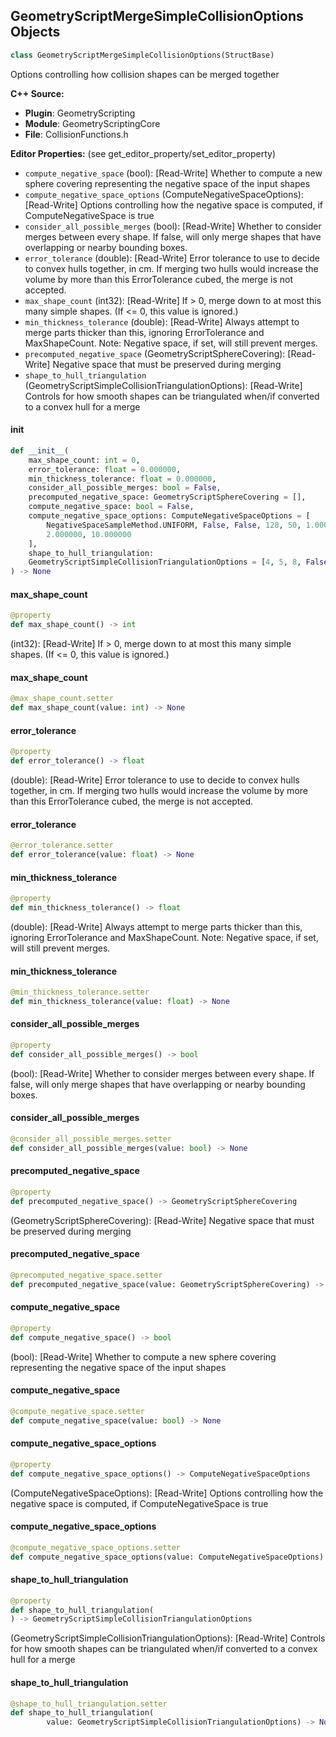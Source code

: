 ## GeometryScriptMergeSimpleCollisionOptions Objects

```python
class GeometryScriptMergeSimpleCollisionOptions(StructBase)
```

Options controlling how collision shapes can be merged together

**C++ Source:**

- **Plugin**: GeometryScripting
- **Module**: GeometryScriptingCore
- **File**: CollisionFunctions.h

**Editor Properties:** (see get_editor_property/set_editor_property)

- ``compute_negative_space`` (bool):  [Read-Write] Whether to compute a new sphere covering representing the negative space of the input shapes
- ``compute_negative_space_options`` (ComputeNegativeSpaceOptions):  [Read-Write] Options controlling how the negative space is computed, if ComputeNegativeSpace is true
- ``consider_all_possible_merges`` (bool):  [Read-Write] Whether to consider merges between every shape. If false, will only merge shapes that have overlapping or nearby bounding boxes.
- ``error_tolerance`` (double):  [Read-Write] Error tolerance to use to decide to convex hulls together, in cm.
  If merging two hulls would increase the volume by more than this ErrorTolerance cubed, the merge is not accepted.
- ``max_shape_count`` (int32):  [Read-Write] If > 0, merge down to at most this many simple shapes. (If <= 0, this value is ignored.)
- ``min_thickness_tolerance`` (double):  [Read-Write] Always attempt to merge parts thicker than this, ignoring ErrorTolerance and MaxShapeCount.
  Note: Negative space, if set, will still prevent merges.
- ``precomputed_negative_space`` (GeometryScriptSphereCovering):  [Read-Write] Negative space that must be preserved during merging
- ``shape_to_hull_triangulation`` (GeometryScriptSimpleCollisionTriangulationOptions):  [Read-Write] Controls for how smooth shapes can be triangulated when/if converted to a convex hull for a merge

<a id="unreal.GeometryScriptMergeSimpleCollisionOptions.__init__"></a>

#### __init__

```python
def __init__(
    max_shape_count: int = 0,
    error_tolerance: float = 0.000000,
    min_thickness_tolerance: float = 0.000000,
    consider_all_possible_merges: bool = False,
    precomputed_negative_space: GeometryScriptSphereCovering = [],
    compute_negative_space: bool = False,
    compute_negative_space_options: ComputeNegativeSpaceOptions = [
        NegativeSpaceSampleMethod.UNIFORM, False, False, 128, 50, 1.000000,
        2.000000, 10.000000
    ],
    shape_to_hull_triangulation:
    GeometryScriptSimpleCollisionTriangulationOptions = [4, 5, 8, False]
) -> None
```

<a id="unreal.GeometryScriptMergeSimpleCollisionOptions.max_shape_count"></a>

#### max_shape_count

```python
@property
def max_shape_count() -> int
```

(int32):  [Read-Write] If > 0, merge down to at most this many simple shapes. (If <= 0, this value is ignored.)

<a id="unreal.GeometryScriptMergeSimpleCollisionOptions.max_shape_count"></a>

#### max_shape_count

```python
@max_shape_count.setter
def max_shape_count(value: int) -> None
```

<a id="unreal.GeometryScriptMergeSimpleCollisionOptions.error_tolerance"></a>

#### error_tolerance

```python
@property
def error_tolerance() -> float
```

(double):  [Read-Write] Error tolerance to use to decide to convex hulls together, in cm.
If merging two hulls would increase the volume by more than this ErrorTolerance cubed, the merge is not accepted.

<a id="unreal.GeometryScriptMergeSimpleCollisionOptions.error_tolerance"></a>

#### error_tolerance

```python
@error_tolerance.setter
def error_tolerance(value: float) -> None
```

<a id="unreal.GeometryScriptMergeSimpleCollisionOptions.min_thickness_tolerance"></a>

#### min_thickness_tolerance

```python
@property
def min_thickness_tolerance() -> float
```

(double):  [Read-Write] Always attempt to merge parts thicker than this, ignoring ErrorTolerance and MaxShapeCount.
Note: Negative space, if set, will still prevent merges.

<a id="unreal.GeometryScriptMergeSimpleCollisionOptions.min_thickness_tolerance"></a>

#### min_thickness_tolerance

```python
@min_thickness_tolerance.setter
def min_thickness_tolerance(value: float) -> None
```

<a id="unreal.GeometryScriptMergeSimpleCollisionOptions.consider_all_possible_merges"></a>

#### consider_all_possible_merges

```python
@property
def consider_all_possible_merges() -> bool
```

(bool):  [Read-Write] Whether to consider merges between every shape. If false, will only merge shapes that have overlapping or nearby bounding boxes.

<a id="unreal.GeometryScriptMergeSimpleCollisionOptions.consider_all_possible_merges"></a>

#### consider_all_possible_merges

```python
@consider_all_possible_merges.setter
def consider_all_possible_merges(value: bool) -> None
```

<a id="unreal.GeometryScriptMergeSimpleCollisionOptions.precomputed_negative_space"></a>

#### precomputed_negative_space

```python
@property
def precomputed_negative_space() -> GeometryScriptSphereCovering
```

(GeometryScriptSphereCovering):  [Read-Write] Negative space that must be preserved during merging

<a id="unreal.GeometryScriptMergeSimpleCollisionOptions.precomputed_negative_space"></a>

#### precomputed_negative_space

```python
@precomputed_negative_space.setter
def precomputed_negative_space(value: GeometryScriptSphereCovering) -> None
```

<a id="unreal.GeometryScriptMergeSimpleCollisionOptions.compute_negative_space"></a>

#### compute_negative_space

```python
@property
def compute_negative_space() -> bool
```

(bool):  [Read-Write] Whether to compute a new sphere covering representing the negative space of the input shapes

<a id="unreal.GeometryScriptMergeSimpleCollisionOptions.compute_negative_space"></a>

#### compute_negative_space

```python
@compute_negative_space.setter
def compute_negative_space(value: bool) -> None
```

<a id="unreal.GeometryScriptMergeSimpleCollisionOptions.compute_negative_space_options"></a>

#### compute_negative_space_options

```python
@property
def compute_negative_space_options() -> ComputeNegativeSpaceOptions
```

(ComputeNegativeSpaceOptions):  [Read-Write] Options controlling how the negative space is computed, if ComputeNegativeSpace is true

<a id="unreal.GeometryScriptMergeSimpleCollisionOptions.compute_negative_space_options"></a>

#### compute_negative_space_options

```python
@compute_negative_space_options.setter
def compute_negative_space_options(value: ComputeNegativeSpaceOptions) -> None
```

<a id="unreal.GeometryScriptMergeSimpleCollisionOptions.shape_to_hull_triangulation"></a>

#### shape_to_hull_triangulation

```python
@property
def shape_to_hull_triangulation(
) -> GeometryScriptSimpleCollisionTriangulationOptions
```

(GeometryScriptSimpleCollisionTriangulationOptions):  [Read-Write] Controls for how smooth shapes can be triangulated when/if converted to a convex hull for a merge

<a id="unreal.GeometryScriptMergeSimpleCollisionOptions.shape_to_hull_triangulation"></a>

#### shape_to_hull_triangulation

```python
@shape_to_hull_triangulation.setter
def shape_to_hull_triangulation(
        value: GeometryScriptSimpleCollisionTriangulationOptions) -> None
```

<a id="unreal.GeometryScriptConvexHullSimplificationOptions"></a>